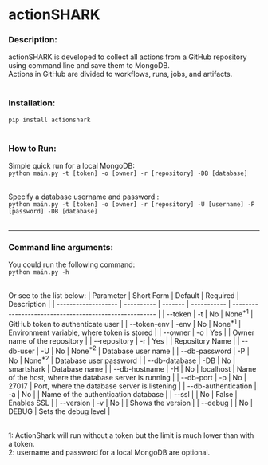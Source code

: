 # actionSHARK
### __Description__:
actionSHARK is developed to collect all actions from a GitHub repository using command line and save them to MongoDB.<br />
Actions in GitHub are divided to workflows, runs, jobs, and artifacts.
<br />
<br />
### __Installation__:
`pip install actionshark`
<br />
<br />

### __How to Run__:
Simple quick run for a local MongoDB:
<br />
`python main.py -t [token] -o [owner] -r [repository] -DB [database]`
<br />
<br />

Specify a database username and password :
<br />
`python main.py -t [token] -o [owner] -r [repository] -U [username] -P [password] -DB [database]`
<br />
<br />
***

### __Command line arguments__:

You could run the following command:
<br />
`python main.py -h`
<br />
<br />

Or see to the list below:
| Parameter           | Short Form | Default | Required    | Description                                            |
| ------------------- | ---------- | ------- | ----------- | ------------------------------------------------------ |
| --token             | -t         | No      | None$^{*1}$ | GitHub token to authenticate user                      |
| --token-env         | -env       | No      | None$^{*1}$ | Environment variable, where token is stored            |
| --owner             | -o         | Yes     |             | Owner name of the repository                           |
| --repository        | -r         | Yes     |             | Repository Name                                        |
| --db-user           | -U         | No      | None$^{*2}$ | Database user name                                     |
| --db-password       | -P         | No      | None$^{*2}$ | Database user password                                 |
| --db-database       | -DB        | No      | smartshark  | Database name                                          |
| --db-hostname       | -H         | No      | localhost   | Name of the host, where the database server is running |
| --db-port           | -p         | No      | 27017       | Port, where the database server is listening           |
| --db-authentication | -a         | No      |             | Name of the authentication database                    |
| --ssl               |            | No      | False       | Enables SSL                                            |
| --version           | -v         | No      |             | Shows the version                                      |
| --debug             |            | No      | DEBUG       | Sets the debug level                                   |

<br />
1: ActionShark will run without a token but the limit is much lower than with a token.
<br />
2: username and password for a local MongoDB are optional.